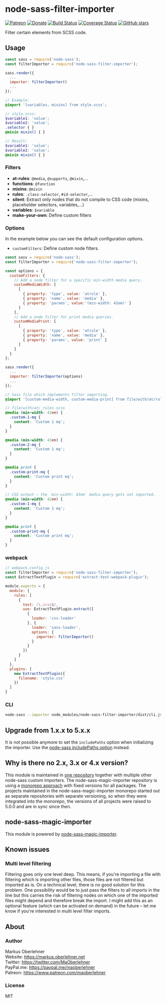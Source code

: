 # node-sass-filter-importer

[![Patreon](https://img.shields.io/badge/patreon-donate-blue.svg)](https://www.patreon.com/maoberlehner)
[![Donate](https://img.shields.io/badge/Donate-PayPal-blue.svg)](https://paypal.me/maoberlehner)
[![Build Status](https://travis-ci.org/maoberlehner/node-sass-magic-importer.svg?branch=master)](https://travis-ci.org/maoberlehner/node-sass-magic-importer)
[![Coverage Status](https://coveralls.io/repos/github/maoberlehner/node-sass-magic-importer/badge.svg?branch=master)](https://coveralls.io/github/maoberlehner/node-sass-magic-importer?branch=master)
[![GitHub stars](https://img.shields.io/github/stars/maoberlehner/node-sass-magic-importer.svg?style=social&label=Star)](https://github.com/maoberlehner/node-sass-magic-importer)

Filter certain elements from SCSS code.

## Usage

```js
const sass = require('node-sass');
const filterImporter = require('node-sass-filter-importer');

sass.render({
  ...
  importer: filterImporter()
  ...
});
```

```scss
// Example:
@import '[variables, mixins] from style.scss';
```

```scss
// style.scss:
$variable1: 'value';
$variable2: 'value';
.selector { }
@mixin mixin() { }

// Result:
$variable1: 'value';
$variable2: 'value';
@mixin mixin() { }
```

### Filters

- **at-rules**: `@media`, `@supports`, `@mixin`,...
- **functions**: `@function`
- **mixins**: `@mixin`
- **rules**: `.class-selector`, `#id-selector`,...
- **silent**: Extract only nodes that do not compile to CSS code (mixins, placeholder selectors, variables,...)
- **variables**: `$variable`
- **make-your-own**: Define custom filters

### Options

In the example below you can see the default configuration options.

- `customFilters`: Define custom node filters.

```js
const sass = require('node-sass');
const filterImporter = require('node-sass-filter-importer');

const options = {
  customFilters: {
    // Add a node filter for a specific min-width media query.
    customMediaWidth: [
      [
        { property: 'type', value: 'atrule' },
        { property: 'name', value: 'media' },
        { property: 'params', value:'(min-width: 42em)' }
      ]
    ],
    // Add a node filter for print media queries.
    customMediaPrint: [
      [
        { property: 'type', value: 'atrule' },
        { property: 'name', value: 'media' },
        { property: 'params', value: 'print' }
      ]
    ]
  }
};

sass.render({
  ...
  importer: filterImporter(options)
  ...
});
```

```scss
// Sass file which implements filter importing.
@import '[custom-media-width, custom-media-print] from file/with/at/rules';
```

```scss
// file/with/at/_rules.scss
@media (min-width: 42em) {
  .custom-1-mq {
    content: 'Custom 1 mq';
  }
}

@media (min-width: 43em) {
  .custom-2-mq {
    content: 'Custom 1 mq';
  }
}

@media print {
  .custom-print-mq {
    content: 'Custom print mq';
  }
}
```

```scss
// CSS output – the `min-width: 43em` media query gets not imported.
@media (min-width: 42em) {
  .custom-1-mq {
    content: 'Custom 1 mq';
  }
}

@media print {
  .custom-print-mq {
    content: 'Custom print mq';
  }
}
```

### webpack

```js
// webpack.config.js
const filterImporter = require('node-sass-filter-importer');
const ExtractTextPlugin = require('extract-text-webpack-plugin');

module.exports = {
  module: {
    rules: [
      {
        test: /\.scss$/,
        use: ExtractTextPlugin.extract([
          {
            loader: 'css-loader'
          }, {
            loader: 'sass-loader',
            options: {
              importer: filterImporter()
            }
          }
        ])
      }
    ]
  },
  plugins: [
    new ExtractTextPlugin({
      filename: 'style.css'
    })
  ]
}
```

### CLI

```bash
node-sass --importer node_modules/node-sass-filter-importer/dist/cli.js -o dist src/index.scss
```

## Upgrade from 1.x.x to 5.x.x

It is not possible anymore to set the `includePaths` option when initializing the importer. Use the [node-sass includePaths option](https://github.com/sass/node-sass#includepaths) instead.

## Why is there no 2.x, 3.x or 4.x version?

This module is maintained in [one repository](https://github.com/maoberlehner/node-sass-magic-importer) together with multiple other node-sass custom importers. The node-sass-magic-importer repository is using a [monorepo approach](https://medium.com/@maoberlehner/monorepos-in-the-wild-33c6eb246cb9) with fixed versions for all packages. The projects maintained in the node-sass-magic-importer monorepo started out as separate repositories with separate versioning, so when they were integrated into the monorepo, the versions of all projects were raised to 5.0.0 and are in sync since then.

## node-sass-magic-importer

This module is powered by [node-sass-magic-importer](https://github.com/maoberlehner/node-sass-magic-importer).

## Known issues

### Multi level filtering

Filtering goes only one level deep. This means, if you're importing a file with filtering which is importing other files, those files are not filtered but imported as is. On a technical level, there is no good solution for this problem. One possibility would be to just pass the filters to all imports in the line but this carries the risk of filtering nodes on which one of the imported files might depend and therefore break the import. I might add this as an optional feature (which can be activated on demand) in the future – let me know if you're interested in multi level filter imports.

## About

### Author

Markus Oberlehner  
Website: https://markus.oberlehner.net  
Twitter: https://twitter.com/MaOberlehner  
PayPal.me: https://paypal.me/maoberlehner  
Patreon: https://www.patreon.com/maoberlehner

### License

MIT
